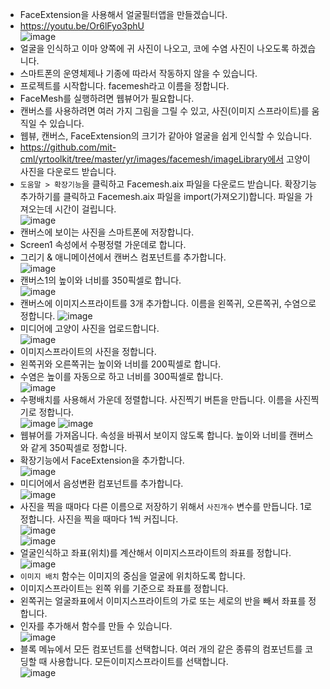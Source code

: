 * FaceExtension을 사용해서 얼굴필터앱을 만들겠습니다.
* https://youtu.be/Or6lFyo3phU   
![image](https://github.com/itple-sw/appinventer/assets/76088532/68c8b573-a8ad-40ee-b64d-c34c81bba936)
* 얼굴을 인식하고 이마 양쪽에 귀 사진이 나오고, 코에 수염 사진이 나오도록 하겠습니다.
* 스마트폰의 운영체제나 기종에 따라서 작동하지 않을 수 있습니다.
* 프로젝트를 시작합니다. facemesh라고 이름을 정합니다.
* FaceMesh를 실행하려면 웹뷰어가 필요합니다.
* 캔버스를 사용하려면 여러 가지 그림을 그릴 수 있고, 사진(이미지 스프라이트)를 움직일 수 있습니다.
* 웹뷰, 캔버스, FaceExtension의 크기가 같아야 얼굴을 쉽게 인식할 수 있습니다.
* https://github.com/mit-cml/yrtoolkit/tree/master/yr/images/facemesh/imageLibrary에서 고양이 사진을 다운로드 받습니다.
* ```도움말 > 확장기능```을 클릭하고 Facemesh.aix 파일을 다운로드 받습니다. 확장기능 추가하기를 클릭하고 Facemesh.aix 파일을 import(가져오기)합니다. 파일을 가져오는데 시간이 걸립니다.   
![image](https://github.com/itple-sw/appinventer/assets/76088532/c7a7edb8-528b-48e7-9b8d-61364d650302)
* 캔버스에 보이는 사진을 스마트폰에 저장합니다.
* Screen1 속성에서 수평정렬 가운데로 합니다.
* 그리기 & 애니메이션에서 캔버스 컴포넌트를 추가합니다.   
![image](https://github.com/itple-sw/appinventer/assets/76088532/5f13c688-7bb7-4f7a-abb6-07107cc375cd)
* 캔버스1의 높이와 너비를 350픽셀로 합니다.   
![image](https://github.com/itple-sw/appinventer/assets/76088532/0daea1dc-75b4-44e0-9caa-2acb90ac018f)
* 캔버스에 이미지스프라이트를 3개 추가합니다. 이름을 왼쪽귀, 오른쪽귀, 수염으로 정합니다.
![image](https://github.com/itple-sw/appinventer/assets/76088532/97859295-7429-46a1-b5e1-48c70e420bdd)
* 미디어에 고양이 사진을 업로드합니다.   
![image](https://github.com/itple-sw/appinventer/assets/76088532/a89016a3-f1bd-41ad-9746-62423497df50)
* 이미지스프라이트의 사진을 정합니다.
* 왼쪽귀와 오른쪽귀는 높이와 너비를 200픽셀로 합니다.
* 수염은 높이를 자동으로 하고 너비를 300픽셀로 합니다.   
![image](https://github.com/itple-sw/appinventer/assets/76088532/e6b1ee9b-7889-438f-9985-9ce9cd2542d6)
* 수평배치를 사용해서 가운데 정렬합니다. 사진찍기 버튼을 만듭니다. 이름을 사진찍기로 정합니다.   
![image](https://github.com/itple-sw/appinventer/assets/76088532/66624141-f6d9-4681-bc79-c11974086c67)
![image](https://github.com/itple-sw/appinventer/assets/76088532/b9aac4a5-4de5-47e7-a277-72c97cf487eb)
* 웹뷰어를 가져옵니다. 속성을 바꿔서 보이지 않도록 합니다. 높이와 너비를 캔버스와 같게 350픽셀로 정합니다.
* 확장기능에서 FaceExtension을 추가합니다.   
![image](https://github.com/itple-sw/appinventer/assets/76088532/96168f1a-a05a-4b0d-97a4-8ae901052305)
* 미디어에서 음성변환 컴포넌트를 추가합니다.   
![image](https://github.com/itple-sw/appinventer/assets/76088532/9ef952f1-bc9a-4286-8dd0-2ede1671bfac)
* 사진을 찍을 때마다 다른 이름으로 저장하기 위해서 ```사진개수``` 변수를 만듭니다. 1로 정합니다. 사진을 찍을 때마다 1씩 커집니다.   
![image](https://github.com/itple-sw/appinventer/assets/76088532/c6198fdd-73ba-497d-b8a2-dbdc8112cd4a)   
![image](https://github.com/itple-sw/appinventer/assets/76088532/db0233aa-ca0d-4be2-9fcf-4496f3191c26)
* 얼굴인식하고 좌표(위치)를 계산해서 이미지스프라이트의 좌표를 정합니다.   
![image](https://github.com/itple-sw/appinventer/assets/76088532/8153052e-9df7-42b5-93e1-c6b35834d58a)
* ```이미지 배치``` 함수는 이미지의 중심을 얼굴에 위치하도록 합니다.
* 이미지스프라이트는 왼쪽 위를 기준으로 좌표를 정합니다.
* 왼쪽귀는 얼굴좌표에서 이미지스프라이트의 가로 또는 세로의 반을 빼서 좌표를 정합니다.
* 인자를 추가해서 함수를 만들 수 있습니다.   
![image](https://github.com/itple-sw/appinventer/assets/76088532/20b6ff55-5d16-497e-a8e3-0590b858c7d0)
* 블록 메뉴에서 모든 컴포넌트를 선택합니다. 여러 개의 같은 종류의 컴포넌트를 코딩할 때 사용합니다. 모든이미지스프라이트를 선택합니다.   
![image](https://github.com/itple-sw/appinventer/assets/76088532/d4661a83-6e15-422e-979f-0c7606f6a3d7)












